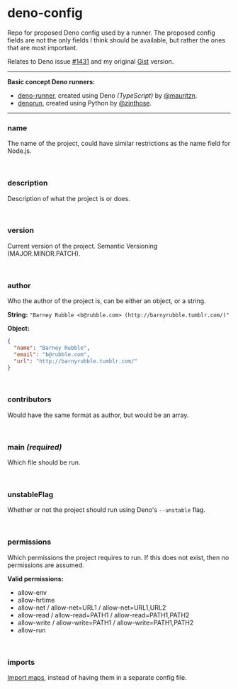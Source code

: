 # deno-config
Repo for proposed Deno config used by a runner. The proposed config fields are not the only fields I think should be available, but rather the ones that are most important.

Relates to Deno issue [#1431](https://github.com/denoland/deno/issues/1431) and my original [Gist](https://gist.github.com/mauritzn/04d8a6e910d6612356d4daf231c7a6d1) version.

-----

**Basic concept Deno runners:**
  - [deno-runner](https://github.com/mauritzn/deno-runner), created using Deno *(TypeScript)* by [@mauritzn](https://github.com/mauritzn).
  - [denorun](https://github.com/zinthose/denorun), created using Python by [@zinthose](https://github.com/zinthose).

-----

### name

The name of the project, could have similar restrictions as the name field for Node.js.

<br />

### description

Description of what the project is or does.

<br />

### version

Current version of the project. Semantic Versioning (MAJOR.MINOR.PATCH).

<br />

### author

Who the author of the project is, can be either an object, or a string.

**String:** `"Barney Rubble <b@rubble.com> (http://barnyrubble.tumblr.com/)"`

**Object:**
```json
{
  "name": "Barney Rubble",
  "email": "b@rubble.com",
  "url": "http://barnyrubble.tumblr.com/"
}
```

<br />

### contributors

Would have the same format as author, but would be an array.

<br />

### main *(required)*

Which file should be run.

<br />

### unstableFlag

Whether or not the project should run using Deno's `--unstable` flag.

<br />

### permissions

Which permissions the project requires to run. If this does not exist, then no permissions are assumed.

**Valid permissions:**
  - allow-env
  - allow-hrtime
  - allow-net / allow-net=URL1 / allow-net=URL1,URL2
  - allow-read / allow-read=PATH1 / allow-read=PATH1,PATH2
  - allow-write / allow-write=PATH1 / allow-write=PATH1,PATH2
  - allow-run

<br />

### imports

[Import maps](https://deno.land/manual/linking_to_external_code/import_maps), instead of having them in a separate config file.
